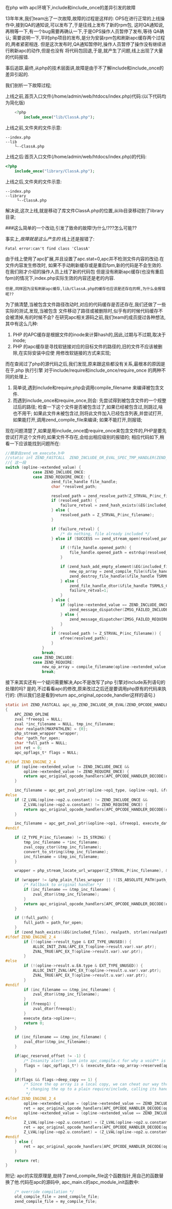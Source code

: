 在php with apc环境下,include和include_once的差异引发的故障

13年年末,我们team出了一次故障,故障的过程是这样的:
OPS在进行正常的上线操作中,接到QA的通知说,可以发布了,于是往线上发布了新的rpm包,
这时QA通知说,再稍等一下,有一个bug需要再确认一下,于是OPS操作人员暂停了发布,等待
QA确认;
需要说明一下,平时php项目的发布,是分为安装rpm包和刷新apc缓存两个过程的,两者紧密相连.
但是这次发布时,QA通知暂停时,操作人员暂停了操作没有继续进行刷新apc的动作,但是也没有
将代码包回退,于是,就产生了问题,线上出现了大量的代码报错.
    
事后追踪,最终,从php的技术层面讲,故障是由于不了解include和include_once的差异引起的.
    
我们剖析一下故障过程;
    
上线之前,首页入口文件(/home/admin/web/htdocs/index.php)代码:(以下代码均为简化版)

```php
    <?php
        include_once("lib/ClassA.php");
```

上线之前,文件夹的文件示意:

```
--index.php
--lib
    └--ClassA.php
```
    
上线之后:首页入口文件(/home/admin/web/htdocs/index.php)的代码:

```php
<?php
    include_once("library/ClassA.php");
```

上线之后,文件夹的文件示意:
```
--index.php
--library
     └--ClassA.php
```

解决说,这次上线,就是移动了库文件ClassA.php的位置,从lib目录移动到了library目录;
    
###这么简单的一个改动,引发了致命的故障!为什么!???怎么可能??
    
事实上,*故障就是这么产生的*.线上还是报错了:
```
Fatal error:can't find class 'ClassA'
```

由于线上使用了apc扩展,并且设置了apc.stat=0,apc并不检测文件内容的改动.在文件内容发生修改时,
如果不手动刷新缓存或是重启fpm,新的代码是不会生效的.在我们刚才介绍的操作人员上线了新的代码包
但是没有刷新apc缓存(也没有重启fpm)的情况下,index.php实际生效的内容还是老的内容.

    但是,同样因为没有刷新apc缓存,lib/ClassA.php的缓存也应该是还存在的啊,为什么会报错呢??
    
为了搞清楚,当被包含文件路径改动时,对应的代码缓存是否还存在,我们还做了一些实际的测试,发现,当被包含
文件移动了路径或被删除时,似乎有的时候代码缓存不会被清掉,有的时候不会?
在研究apc相关源码之前,我们team的成员提过各种想法,其中有这么几种:

1. PHP 的APC缓存是根据文件的inode来计算hash的,因此,过期与不过期,取决于inode;
2. PHP 的apc缓存是寻找软链接对应的目标文件的路径的,旧的文件不应该被删除,在实际安装中应使
用修改软链接的方式来实现;

而在查阅过了php的源代码之后,我们发现,原来跟这些都没有关系,最根本的原因是在于,php 执行引擎
对于include/require和include\_once/require\_once 的两种不同的处理上.

1. 简单说,遇到include和require,php会调用compile_filename 来编译被包含文件.
2. 而遇到include_once和require_once,则会:
    先尝试得到被包含文件的一个规整过后的路径;
    检查一下这个文件是否被包含过了,如果已经被包含过,则跳过,啥也不用干;
    如果此文件未被包含过,则将此文件加入已经包含列表,并尝试打开,如果能打开,调用zend_compile_file来编译;
    如果不能打开,则报错;

现在问题清楚了,如果是用include\_once或require\_once来包含文件的,PHP是要先尝试打开这个文件的,如果文件不存在,会给出相应级别的报错的;
相应代码如下,稍看一下应该能找到问题所在:

```c
//摘录自zend_vm_execute.h中 
//static int ZEND_FASTCALL  ZEND_INCLUDE_OR_EVAL_SPEC_TMP_HANDLER(ZEND_OPCODE_HANDLER_ARGS)
//{ 这一段
switch (opline->extended_value) {
    		case ZEND_INCLUDE_ONCE:
			case ZEND_REQUIRE_ONCE: {
					zend_file_handle file_handle;
					char *resolved_path;

					resolved_path = zend_resolve_path(Z_STRVAL_P(inc_filename), Z_STRLEN_P(inc_filename) TSRMLS_CC);
					if (resolved_path) {
						failure_retval = zend_hash_exists(&EG(included_files), resolved_path, strlen(resolved_path)+1);
					} else {
						resolved_path = Z_STRVAL_P(inc_filename);
					}

					if (failure_retval) {
						/* do nothing, file already included */
					} else if (SUCCESS == zend_stream_open(resolved_path, &file_handle TSRMLS_CC)) {

						if (!file_handle.opened_path) {
							file_handle.opened_path = estrdup(resolved_path);
						}

						if (zend_hash_add_empty_element(&EG(included_files), file_handle.opened_path, strlen(file_handle.opened_path)+1)==SUCCESS) {
							new_op_array = zend_compile_file(&file_handle, (opline->extended_value==ZEND_INCLUDE_ONCE?ZEND_INCLUDE:ZEND_REQUIRE) TSRMLS_CC);
							zend_destroy_file_handle(&file_handle TSRMLS_CC);
						} else {
							zend_file_handle_dtor(&file_handle TSRMLS_CC);
							failure_retval=1;
						}
					} else {
						if (opline->extended_value == ZEND_INCLUDE_ONCE) {
							zend_message_dispatcher(ZMSG_FAILED_INCLUDE_FOPEN, Z_STRVAL_P(inc_filename) TSRMLS_CC);
						} else {
							zend_message_dispatcher(ZMSG_FAILED_REQUIRE_FOPEN, Z_STRVAL_P(inc_filename) TSRMLS_CC);
						}
					}
					if (resolved_path != Z_STRVAL_P(inc_filename)) {
						efree(resolved_path);
					}
				}
				break;
			case ZEND_INCLUDE:
			case ZEND_REQUIRE:
				new_op_array = compile_filename(opline->extended_value, inc_filename TSRMLS_CC);
				break;
```

接下来其实还有一个疑问需要解决,Apc不是改写了php 引擎对include系列语句的处理的吗?
是的,不过看看apc的修改,原来改过之后还是要调用php原有的代码来执行的:
(所以我们总是看到return apc_original_opcode_handler这样的语句.)
```c
static int ZEND_FASTCALL apc_op_ZEND_INCLUDE_OR_EVAL(ZEND_OPCODE_HANDLER_ARGS)
{
    APC_ZEND_OPLINE
    zval *freeop1 = NULL;
    zval *inc_filename = NULL, tmp_inc_filename;
    char realpath[MAXPATHLEN] = {0};
    php_stream_wrapper *wrapper;
    char *path_for_open;
    char *full_path = NULL;
    int ret = 0;
    apc_opflags_t* flags = NULL;

#ifdef ZEND_ENGINE_2_4
    if (opline->extended_value != ZEND_INCLUDE_ONCE &&
        opline->extended_value != ZEND_REQUIRE_ONCE) {
        return apc_original_opcode_handlers[APC_OPCODE_HANDLER_DECODE(opline)](ZEND_OPCODE_HANDLER_ARGS_PASSTHRU);
    }

    inc_filename = apc_get_zval_ptr(opline->op1_type, &opline->op1, &freeop1, execute_data TSRMLS_CC);
#else
    if (Z_LVAL(opline->op2.u.constant) != ZEND_INCLUDE_ONCE &&
        Z_LVAL(opline->op2.u.constant) != ZEND_REQUIRE_ONCE) {
        return apc_original_opcode_handlers[APC_OPCODE_HANDLER_DECODE(opline)](ZEND_OPCODE_HANDLER_ARGS_PASSTHRU);
    }

    inc_filename = apc_get_zval_ptr(&opline->op1, &freeop1, execute_data TSRMLS_CC);
#endif

    if (Z_TYPE_P(inc_filename) != IS_STRING) {
        tmp_inc_filename = *inc_filename;
        zval_copy_ctor(&tmp_inc_filename);
        convert_to_string(&tmp_inc_filename);
        inc_filename = &tmp_inc_filename;
    }

    wrapper = php_stream_locate_url_wrapper(Z_STRVAL_P(inc_filename), &path_for_open, 0 TSRMLS_CC);

    if (wrapper != &php_plain_files_wrapper || !(IS_ABSOLUTE_PATH(path_for_open, strlen(path_for_open)) || (full_path = expand_filepath(path_for_open, realpath TSRMLS_CC)))) {
        /* Fallback to original handler */
        if (inc_filename == &tmp_inc_filename) {
            zval_dtor(&tmp_inc_filename);
        }
        return apc_original_opcode_handlers[APC_OPCODE_HANDLER_DECODE(opline)](ZEND_OPCODE_HANDLER_ARGS_PASSTHRU);
    }

    if (!full_path) {
        full_path = path_for_open;
    }
    if (zend_hash_exists(&EG(included_files), realpath, strlen(realpath) + 1)) {
#ifdef ZEND_ENGINE_2_4
        if (!(opline->result_type & EXT_TYPE_UNUSED)) {
            ALLOC_INIT_ZVAL(APC_EX_T(opline->result.var).var.ptr);
            ZVAL_TRUE(APC_EX_T(opline->result.var).var.ptr);
        }
#else
        if (!(opline->result.u.EA.type & EXT_TYPE_UNUSED)) {
            ALLOC_INIT_ZVAL(APC_EX_T(opline->result.u.var).var.ptr);
            ZVAL_TRUE(APC_EX_T(opline->result.u.var).var.ptr);
        }
#endif
        if (inc_filename == &tmp_inc_filename) {
            zval_dtor(&tmp_inc_filename);
        }
        if (freeop1) {
            zval_dtor(freeop1);
        }
        execute_data->opline++;
        return 0;
    }

    if (inc_filename == &tmp_inc_filename) {
        zval_dtor(&tmp_inc_filename);
    }

    if(apc_reserved_offset != -1) {
        /* Insanity alert: look into apc_compile.c for why a void** is cast to a apc_opflags_t* */
        flags = (apc_opflags_t*) & (execute_data->op_array->reserved[apc_reserved_offset]);
    }

    if(flags && flags->deep_copy == 1) {
        /* Since the op array is a local copy, we can cheat our way through the file inclusion by temporarily 
         * changing the op to a plain require/include, calling its handler and finally restoring the opcode.
         */
#ifdef ZEND_ENGINE_2_4
        opline->extended_value = (opline->extended_value == ZEND_INCLUDE_ONCE) ? ZEND_INCLUDE : ZEND_REQUIRE;
        ret = apc_original_opcode_handlers[APC_OPCODE_HANDLER_DECODE(opline)](ZEND_OPCODE_HANDLER_ARGS_PASSTHRU);
        opline->extended_value = (opline->extended_value == ZEND_INCLUDE) ? ZEND_INCLUDE_ONCE : ZEND_REQUIRE_ONCE;
#else
        Z_LVAL(opline->op2.u.constant) = (Z_LVAL(opline->op2.u.constant) == ZEND_INCLUDE_ONCE) ? ZEND_INCLUDE : ZEND_REQUIRE;
        ret = apc_original_opcode_handlers[APC_OPCODE_HANDLER_DECODE(opline)](ZEND_OPCODE_HANDLER_ARGS_PASSTHRU);
        Z_LVAL(opline->op2.u.constant) = (Z_LVAL(opline->op2.u.constant) == ZEND_INCLUDE) ? ZEND_INCLUDE_ONCE : ZEND_REQUIRE_ONCE;
#endif
    } else {
        ret = apc_original_opcode_handlers[APC_OPCODE_HANDLER_DECODE(opline)](ZEND_OPCODE_HANDLER_ARGS_PASSTHRU);
    }

    return ret;
}

```

附记:
    apc的实现原理是,劫持了zend_compile_file这个函数指针,用自己的函数替换了他.代码在apc的源码中,
    apc_main.c的apc_module_init函数中:
```c
    /* override compilation */
    old_compile_file = zend_compile_file;
    zend_compile_file = my_compile_file;
```
